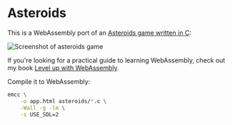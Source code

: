 # Asteroids 

This is a WebAssembly port of an [Asteroids game written in C](https://github.com/flightcrank/asteroids):

![Screenshot of asteroids game](https://raw.githubusercontent.com/robertaboukhalil/wasm-asteroids/master/screenshot.png)

If you're looking for a practical guide to learning WebAssembly, check out my book [Level up with WebAssembly](http://www.levelupwasm.com/).


Compile it to WebAssembly:

```bash
emcc \
    -o app.html asteroids/*.c \
    -Wall -g -lm \
    -s USE_SDL=2
```
